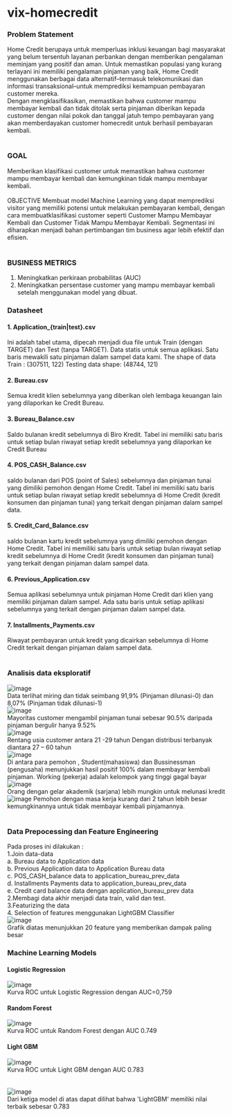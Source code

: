 # vix-homecredit


### Problem Statement

Home Credit berupaya untuk memperluas inklusi keuangan bagi masyarakat yang belum tersentuh layanan perbankan dengan memberikan pengalaman meminjam yang positif dan aman. Untuk memastikan populasi yang kurang terlayani ini memiliki pengalaman pinjaman yang baik, 
Home Credit menggunakan berbagai data alternatif–termasuk telekomunikasi dan informasi transaksional–untuk memprediksi kemampuan pembayaran customer mereka. 
<br> Dengan mengklasifikasikan, memastikan bahwa customer mampu membayar kembali dan tidak ditolak serta pinjaman diberikan kepada customer dengan nilai pokok dan tanggal jatuh tempo pembayaran yang akan memberdayakan customer homecredit untuk berhasil pembayaran kembali.
<br>
<br>
### GOAL
Memberikan klasifikasi customer untuk memastikan bahwa customer mampu membayar kembali dan kemungkinan tidak mampu membayar kembali.
<br>
<br>
OBJECTIVE
Membuat model Machine Learning yang dapat memprediksi visitor yang memiliki potensi untuk melakukan pembayaran kembali, dengan cara membuatklasifikasi customer seperti Customer Mampu Membayar Kembali dan Customer Tidak Mampu Membayar Kembali. Segmentasi ini diharapkan menjadi bahan pertimbangan tim business agar lebih efektif dan efisien. 
<br>
<br>
### BUSINESS METRICS  
1. Meningkatkan perkiraan probabilitas (AUC)
2. Meningkatkan persentase customer yang mampu membayar kembali setelah menggunakan model yang dibuat.

### Datasheet
#### 1. Application_{train|test}.csv
Ini adalah tabel utama, dipecah menjadi dua file untuk Train (dengan TARGET) dan Test (tanpa TARGET). Data statis untuk semua aplikasi. Satu baris mewakili satu pinjaman dalam sampel data kami. The shape of data Train : (307511, 122) 
Testing data shape:  (48744, 121)
<br>
#### 2. Bureau.csv
Semua kredit klien sebelumnya yang diberikan oleh lembaga keuangan lain yang dilaporkan ke Credit Bureau.
<br>
#### 3. Bureau_Balance.csv
Saldo bulanan kredit sebelumnya di Biro Kredit. Tabel ini memiliki satu baris untuk setiap bulan riwayat setiap kredit sebelumnya yang dilaporkan ke Credit Bureau
<br>
#### 4. POS_CASH_Balance.csv
saldo bulanan dari POS (point of Sales) sebelumnya dan pinjaman tunai yang dimiliki pemohon dengan Home Credit. Tabel ini memiliki satu baris untuk setiap bulan riwayat setiap kredit sebelumnya di Home Credit (kredit konsumen dan pinjaman tunai) yang terkait dengan pinjaman dalam sampel data.
<br>
#### 5. Credit_Card_Balance.csv
saldo bulanan kartu kredit sebelumnya yang dimiliki pemohon dengan Home Credit. Tabel ini memiliki satu baris untuk setiap bulan riwayat setiap kredit sebelumnya di Home Credit (kredit konsumen dan pinjaman tunai) yang terkait dengan pinjaman dalam sampel data.
<br>
#### 6. Previous_Application.csv
Semua aplikasi sebelumnya untuk pinjaman Home Credit dari klien yang memiliki pinjaman dalam sampel. Ada satu baris untuk setiap aplikasi sebelumnya yang terkait dengan pinjaman dalam sampel data.
<br>
#### 7. Installments_Payments.csv
Riwayat pembayaran untuk kredit yang dicairkan sebelumnya di Home Credit terkait dengan pinjaman dalam sampel data.
<br>
<br>
### Analisis data eksploratif
![image](https://user-images.githubusercontent.com/26893435/205452395-7408f934-22d7-4e2f-be89-688852307733.png)<br>
Data terlihat miring dan tidak seimbang 
91,9% (Pinjaman dilunasi-0) dan 8,07% (Pinjaman tidak dilunasi-1)
<br>
![image](https://user-images.githubusercontent.com/26893435/205452446-b9be080d-17ff-46f9-a1a1-2f678f4ce0e2.png)<br>
Mayoritas customer mengambil pinjaman tunai sebesar 90.5% daripada pinjaman bergulir hanya 9.52%
<br>
![image](https://user-images.githubusercontent.com/26893435/205452494-ac84c0dd-44f6-474e-b9a7-7763c5f54bf5.png)<br>
Rentang usia customer antara 21 -29 tahun
Dengan distribusi terbanyak diantara 27 – 60 tahun
<br>
![image](https://user-images.githubusercontent.com/26893435/205452543-6f167e52-4b9e-4843-ba3d-b6815ccc9a96.png) <br>
Di antara para pemohon , Student(mahasiswa) dan Bussinessman (pengusaha) menunjukkan hasil positif 100% dalam membayar kembali pinjaman. Working (pekerja) adalah kelompok yang tinggi gagal bayar
<br>
![image](https://user-images.githubusercontent.com/26893435/205452596-cb4b5963-3d9b-4246-85f4-e25b22b0bc5a.png)<br>
Orang dengan gelar akademik (sarjana) lebih mungkin untuk melunasi kredit
<br>
![image](https://user-images.githubusercontent.com/26893435/205452642-430b156e-bcd2-4ac0-b482-19cbd30ae2b4.png)
Pemohon dengan masa kerja kurang dari 2 tahun lebih besar kemungkinannya untuk tidak membayar kembali pinjamannya.
<br>
<br>
### Data Prepocessing dan Feature Engineering
Pada proses ini dilakukan : <br>
1.Join data-data <br>
 a. Bureau data to Application data<br>
 b. Previous Application data to Application Bureau data<br>
c. POS_CASH_balance data to application_bureau_prev_data<br>
d. Installments Payments data to application_bureau_prev_data<br>
e. Credit card balance data dengan application_bureau_prev data<br>
2.Membagi data akhir menjadi data train, valid dan test.<br>
3.Featurizing the data<br>
4. Selection of features menggunakan LightGBM Classifier<br>
![image](https://user-images.githubusercontent.com/26893435/205452901-0612fa0a-923e-4dce-871b-d960a1e513b2.png)
<br> 
Grafik diatas menunjukkan 20 feature yang memberikan dampak paling besar
<br>
### Machine Learning Models
#### Logistic Regression
![image](https://user-images.githubusercontent.com/26893435/205453002-6e2ad5b3-a98b-4a76-85ad-b89735a8538b.png)
<br>
Kurva ROC untuk Logistic Regression dengan AUC=0,759
<br>
#### Random Forest
![image](https://user-images.githubusercontent.com/26893435/205453028-ad1a68b6-1896-4e0e-8ecb-8d2b7c645314.png)
<br>
Kurva ROC untuk Random Forest dengan AUC 0.749
<br>
#### Light GBM 
![image](https://user-images.githubusercontent.com/26893435/205453078-cd055378-1cf7-4cd1-840b-78e6b77619dc.png)
<br>
Kurva ROC untuk Light GBM dengan AUC 0.783
<br><br><br>
![image](https://user-images.githubusercontent.com/26893435/205453133-3803bcdf-a021-4908-b4d4-773415875311.png)
<br>
Dari ketiga model di atas dapat dilihat bahwa 'LightGBM' memiliki nilai terbaik sebesar 0.783



















